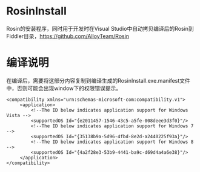# RosinInstall

Rosin的安装程序，同时用于开发时在Visual Studio中自动拷贝编译后的Rosin到Fiddler目录，https://github.com/AlloyTeam/Rosin

# 编译说明

在编译后，需要将这部分内容复制到编译生成的RosinInstall.exe.manifest文件中，否则可能会出现window下的权限错误提示。
```
<compatibility xmlns="urn:schemas-microsoft-com:compatibility.v1">  
     <application>  
         <!--The ID below indicates application support for Windows Vista -->  
         <supportedOS Id="{e2011457-1546-43c5-a5fe-008deee3d3f0}"/> 
         <!--The ID below indicates application support for Windows 7 -->  
         <supportedOS Id="{35138b9a-5d96-4fbd-8e2d-a2440225f93a}"/> 
         <!--The ID below indicates application support for Windows 8 -->  
         <supportedOS Id="{4a2f28e3-53b9-4441-ba9c-d69d4a4a6e38}"/>
     </application>  
</compatibility>
```